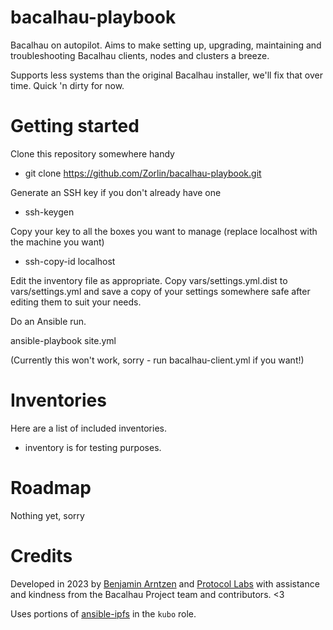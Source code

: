 
bacalhau-playbook
=================

Bacalhau on autopilot. Aims to make setting up, upgrading, maintaining and troubleshooting Bacalhau clients, nodes and clusters a breeze.

Supports less systems than the original Bacalhau installer, we'll fix that over time. Quick 'n dirty for now.

Getting started
===============

Clone this repository somewhere handy
* git clone https://github.com/Zorlin/bacalhau-playbook.git

Generate an SSH key if you don't already have one
* ssh-keygen

Copy your key to all the boxes you want to manage (replace localhost with the machine you want)
* ssh-copy-id localhost

Edit the inventory file as appropriate. Copy vars/settings.yml.dist to vars/settings.yml and save a copy of your settings somewhere safe after editing them to suit your needs.

Do an Ansible run.

ansible-playbook site.yml

(Currently this won't work, sorry - run bacalhau-client.yml if you want!)

Inventories
===========
Here are a list of included inventories.

* inventory is for testing purposes.

Roadmap
=======
Nothing yet, sorry

Credits
=======
Developed in 2023 by [Benjamin Arntzen](https://github.com/Zorlin) and [Protocol Labs](https://protocol.ai) with assistance and kindness from the Bacalhau Project team and contributors. <3

Uses portions of [ansible-ipfs](https://github.com/ipfs-search/ansible-ipfs) in the `kubo` role.